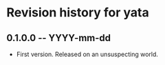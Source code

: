 # Revision history for yata

## 0.1.0.0  -- YYYY-mm-dd

* First version. Released on an unsuspecting world.
